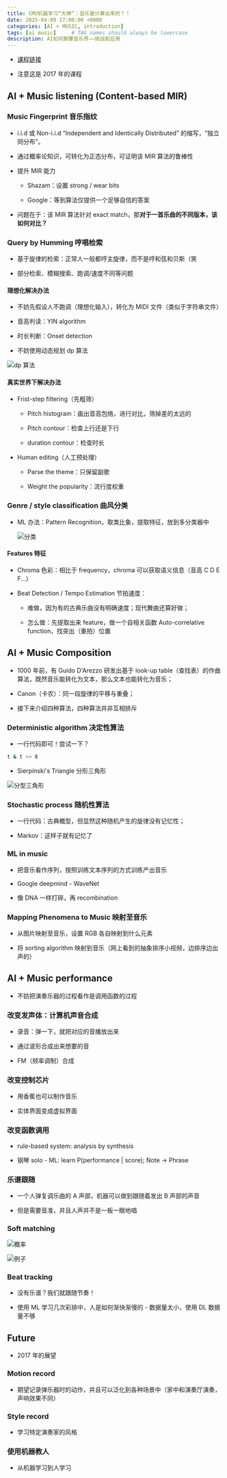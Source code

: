 ```yaml
---
title: CMU机器学习“大神”：音乐是计算出来的？！
date: 2025-04-09 17:00:00 +0800
categories: [AI + MUSIC, introduction]
tags: [ai music]     # TAG names should always be lowercase
description: AI如何颠覆音乐界——挑战和应用
---
```


- [课程链接](https://www.youtube.com/watch?v=dPeh3XVlmlE)

- 注意这是 2017 年的课程

## AI + Music listening (Content-based MIR)

### Music Fingerprint 音乐指纹

- i.i.d 或 Non-i.i.d “Independent and Identically Distributed” 的缩写，“独立同分布”。

- 通过概率论知识，可转化为正态分布，可证明该 MIR 算法的鲁棒性

- 提升 MIR 能力

    - Shazam：设置 strong / wear bits

    - Google：等到算法仅提供一个足够自信的答案

- 问题在于：该 MIR 算法针对 exact match，那**对于一首乐曲的不同版本，该如何对比？**

### Query by Humming 哼唱检索

- 基于旋律的检索：正常人一般都哼主旋律，而不是哼和弦和贝斯（笑

- 部分检索、模糊搜索、跑调/速度不同等问题

#### 理想化解决办法

- 不妨先假设人不跑调（理想化输入），转化为 MIDI 文件（类似于字符串文件）

- 音高判读：YIN algorithm

- 时长判断：Onset detection

- 不妨使用动态规划 dp 算法

![dp 算法](assets/post_img/2025-04-09-AI_MUSIC/2025-04-09-AI_MUSIC_01.png)

#### 真实世界下解决办法

- Frist-step filtering（先粗筛）

    - Pitch histogram：画出音高包络，进行对比，筛掉差的太远的

    - Pitch contour：检查上行还是下行

    - duration contour：检查时长

- Human editing（人工预处理）

    - Parse the theme：只保留副歌

    - Weight the popularity：流行度权重

### Genre / style classification 曲风分类

- ML 办法：Pattern Recognition，取类比象，提取特征，放到多分类器中

    ![分类](assets/post_img/2025-04-09-AI_MUSIC/2025-04-09-AI_MUSIC_02.png)

#### Features 特征

- Chroma 色彩：相比于 frequency，chroma 可以获取语义信息（音高 C D E F...）

- Beat Detection / Tempo Estimation 节拍速度：

    - 难做，因为有的古典乐曲没有明确速度；现代舞曲还算好做；

    - 怎么做：先提取出来 feature，做一个自相关函数 Auto-correlative function，找突出（重拍）位置

## AI + Music Composition

- 1000 年前，有 Guido D'Arezzo 研发出基于 look-up table（查找表）的作曲算法，既然音乐能转化为文本，那么文本也能转化为音乐；

- Canon（卡农）：同一段旋律的平移与重叠；

- 接下来介绍四种算法，四种算法并非互相排斥

### Deterministic algorithm 决定性算法

- 一行代码即可！尝试一下？

```bash
t & t >> 8 
```

- Sierpinski's Triangle 分形三角形

![分型三角形](assets/post_img/2025-04-09-AI_MUSIC/2025-04-09-AI_MUSIC_03.png)

### Stochastic process 随机性算法

- 一行代码：古典概型，但显然这种随机产生的旋律没有记忆性；

- Markov：这样子就有记忆了

### ML in music

- 把音乐看作序列，按照训练文本序列的方式训练产出音乐

- Google deepmind - WaveNet

- 像 DNA 一样打碎，再 recombination

### Mapping Phenomena to Music 映射至音乐

- 从图片映射至音乐，设置 RGB 各自映射到什么元素

- 将 sorting algorithm 映射到音乐（网上看到的抽象排序小视频，边排序边出声的）

## AI + Music performance

- 不妨把演奏乐器的过程看作是调用函数的过程

### 改变发声体：计算机声音合成

- 录音：弹一下，就把对应的音播放出来

- 通过波形合成出来想要的音

- FM（频率调制）合成

### 改变控制芯片

- 用香蕉也可以制作音乐

- 实体界面变成虚拟界面

### 改变函数调用

- rule-based system: analysis by synthesis

- 钢琴 solo - ML: learn P(performance | score); Note -> Phrase

### 乐谱跟随

- 一个人弹复调乐曲的 A 声部，机器可以做到跟随着发出 B 声部的声音

- 但是需要音准，并且人声并不是一板一眼地唱

### Soft matching

![概率](assets/post_img/2025-04-09-AI_MUSIC/2025-04-09-AI_MUSIC_04.png)

![例子](assets/post_img/2025-04-09-AI_MUSIC/2025-04-09-AI_MUSIC_05.png)

### Beat tracking

- 没有乐谱？我们就跟随节奏！

- 使用 ML 学习几次彩排中，人是如何渐快渐慢的 - 数据量太小，使用 DL 数据量不够

## Future

- 2017 年的展望

### Motion record

- 期望记录弹乐器时的动作，并且可以泛化到各种场景中（家中和演奏厅演奏，声响效果不同）

### Style record

- 学习特定演奏家的风格

### 使用机器教人
 
- 从机器学习到人学习
